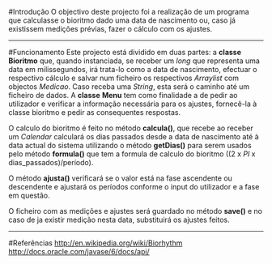 #Introdução
O objectivo deste projecto foi a realização de um programa que calculasse o bioritmo dado uma data de nascimento ou, caso já existissem medições prévias, fazer o cálculo com os ajustes.
___
#Funcionamento
Este projecto está dividido em duas partes:  a **classe** **Bioritmo** que, quando instanciada, se receber um *long* que representa uma data em milissegundos, irá trata-lo como a data de nascimento, efectuar o respectivo cálculo e salvar num ficheiro os respectivos *Arraylist* com objectos *Medicao*. Caso receba uma *String*, esta será o caminho até um ficheiro de dados.
A **classe** **Menu** tem como finalidade a de pedir ao utilizador e verificar a informação necessária para os ajustes, fornecê-la à classe bioritmo e pedir as consequentes respostas.



O calculo do bioritmo é feito no método **calcula()**, que recebe ao receber um *Calendar* calculará os dias passados desde a data de nascimento até à data actual do sistema utilizando o método **getDias()** para serem usados pelo método **formula()** que tem a formula de calculo do bioritmo ((2 x *PI* x dias_passados)/período).

O método **ajusta()** verificará se o valor está na fase ascendente ou descendente e ajustará os períodos conforme o input do utilizador e a fase em questão.

O ficheiro com as medições e ajustes será guardado no método **save()** e no caso de ja existir medição nesta data, substituirá os ajustes feitos.

___
#Referências
http://en.wikipedia.org/wiki/Biorhythm
http://docs.oracle.com/javase/6/docs/api/

